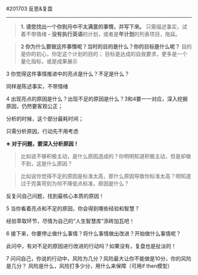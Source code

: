#201703 反思&复盘
- - - - -
>**1. 请您找出一个你到月中不太满意的事情，并写下来。**
> 只需描述事实，试着不带情绪
**- 没有执行英语**的计划，或者是**年计划**的列表项目，拖延。

>**2 你为什么要做这件事情呢？当时的目的是什么？你的目标是什么呢？**
目的是你的初心，你定这个计划的目的；
目标是达成的自我要求，更多是一个量化指标，或是成果展示



3 你觉得这件事情推进中的亮点是什么？不足是什么？

同样是陈述事实，不带情绪


4 出现亮点的原因是什么？出现不足的原因是什么？3和4要一一对应，深入挖掘原因，仍然要客观公正；

分析的时候，这个部分最耗时间；

只需分析原因，行动先不用考虑

**※ 对于问题，要深入分析原因！**

>比如说不够积极主动，是什么原因造成的？你明明知道积极主动，但是却做不到，这是什么原因？

>比如说你觉得不足的原因是标准太高，那什么原因导致你标准太高？明知道过于完美苛刻为何不降低点标准，原因是什么？


反复问自己问题，找到最核心本质的原因！

5 当你看着亮点和不足的原因，你会得到哪些经验和智慧？

经验萃取环节，尽情为自己的“人生智慧库”添砖加瓦吧！


6 接下来，你要停止做什么事情？将什么事情做出改进？开始做什么事情呢？

此问中，有对不足的原因进行改进的行动吗？如果没有，复盘也是扯淡的！


7 问问自己，你说的行动中，风险为几分？风险最大让你不能做是10分，你的风险是几分？
风险是什么，风险打多少分，用什么来保障（可用if then模型）

